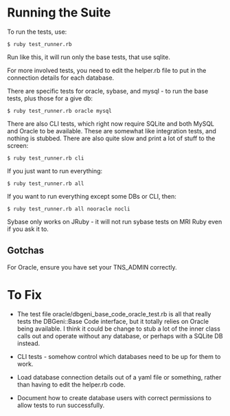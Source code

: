# Running the Suite

To run the tests, use:

    $ ruby test_runner.rb

Run like this, it will run only the base tests, that use sqlite.

For more involved tests, you need to edit the helper.rb file to put in the connection details for each database.

There are specific tests for oracle, sybase, and mysql - to run the base tests, plus those for a give db:

    $ ruby test_runner.rb oracle mysql

There are also CLI tests, which right now require SQLite and both MySQL and Oracle to be available. These are somewhat like integration tests, and nothing is stubbed. There are also quite slow and print a lot of stuff to the screen:

    $ ruby test_runner.rb cli

If you just want to run everything:

    $ ruby test_runner.rb all

If you want to run everything except some DBs or CLI, then:

    $ ruby test_runner.rb all nooracle nocli

Sybase only works on JRuby - it will not run sybase tests on MRI Ruby even if you ask it to.


## Gotchas

For Oracle, ensure you have set your TNS_ADMIN correctly.


# To Fix

 * The test file oracle/dbgeni_base_code_oracle_test.rb is all that really tests the DBGeni::Base Code interface, but it totally relies on Oracle being available. I think it could be change to stub a lot of the inner class calls out and operate without any database, or perhaps with a SQLite DB instead.

 * CLI tests - somehow control which databases need to be up for them to work.

 * Load database connection details out of a yaml file or something, rather than having to edit the helper.rb code.

 * Document how to create database users with correct permissions to allow tests to run successfully.
